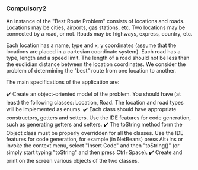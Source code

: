 ### Compulsory2
An instance of the "Best Route Problem" consists of locations and roads. Locations may be cities, airports, gas stations, etc.
Two locations may be connected by a road, or not. Roads may be highways, express, country, etc.

Each location has a name, type and x, y coordinates (assume that the locations are placed in a cartesian coordinate system).
Each road has a type, length and a speed limit. The length of a road should not be less than the euclidian distance between the location coordinates.
We consider the problem of determining the "best" route from one location to another.

The main specifications of the application are:

:heavy_check_mark: Create an object-oriented model of the problem. You should have (at least) the following classes: Location, Road.
The location and road types will be implemented as enums.
:heavy_check_mark: Each class should have appropriate constructors, getters and setters.
Use the IDE features for code generation, such as generating getters and setters.
:heavy_check_mark: The toString method form the Object class must be properly overridden for all the classes.
Use the IDE features for code generation, for example (in NetBeans) press Alt+Ins or invoke the context menu, select "Insert Code" and then "toString()" (or simply start typing "toString" and then press Ctrl+Space).
:heavy_check_mark: Create and print on the screen various objects of the two classes.
